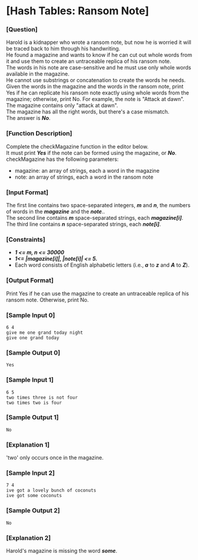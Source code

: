 # [Hash Tables: Ransom Note]

### [Question]
Harold is a kidnapper who wrote a ransom note, but now he is worried it will be traced back to him through his handwriting.  
He found a magazine and wants to know if he can cut out whole words from it and use them to create an untraceable replica of his ransom note.  
The words in his note are case-sensitive and he must use only whole words available in the magazine.  
He cannot use substrings or concatenation to create the words he needs.  
Given the words in the magazine and the words in the ransom note, print Yes if he can replicate his ransom note exactly using whole words from the magazine; otherwise, print No.
For example, the note is "Attack at dawn".  
The magazine contains only "attack at dawn".  
The magazine has all the right words, but there's a case mismatch.  
The answer is ***No***.

### [Function Description]
Complete the checkMagazine function in the editor below.  
It must print ***Yes*** if the note can be formed using the magazine, or ***No***.  
checkMagazine has the following parameters:
* magazine: an array of strings, each a word in the magazine
* note: an array of strings, each a word in the ransom note

### [Input Format]
The first line contains two space-separated integers, ***m*** and ***n***, the numbers of words in the ***magazine*** and the ***note***..  
The second line contains ***m*** space-separated strings, each ***magazine[i]***.  
The third line contains ***n*** space-separated strings, each ***note[i]***.

### [Constraints]
* ***1 <= m, n <= 30000***
* ***1<= |magazine[i]|, |note[i]| <= 5.***
* Each word consists of English alphabetic letters (i.e., ***a*** to ***z*** and ***A*** to ***Z***).

### [Output Format]
Print Yes if he can use the magazine to create an untraceable replica of his ransom note. Otherwise, print No.

### [Sample Input 0]
~~~
6 4
give me one grand today night
give one grand today
~~~

### [Sample Output 0]
~~~
Yes
~~~

### [Sample Input 1]
~~~
6 5
two times three is not four
two times two is four
~~~

### [Sample Output 1]
~~~
No
~~~

### [Explanation 1]
'two' only occurs once in the magazine.

### [Sample Input 2]
~~~
7 4
ive got a lovely bunch of coconuts
ive got some coconuts
~~~

### [Sample Output 2]
~~~
No
~~~

### [Explanation 2]
Harold's magazine is missing the word ***some***.

